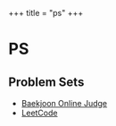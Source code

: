 +++
title = "ps"
+++

# PS

## Problem Sets

- [Baekjoon Online Judge](./baekjoon)
- [LeetCode](./leetcode)
